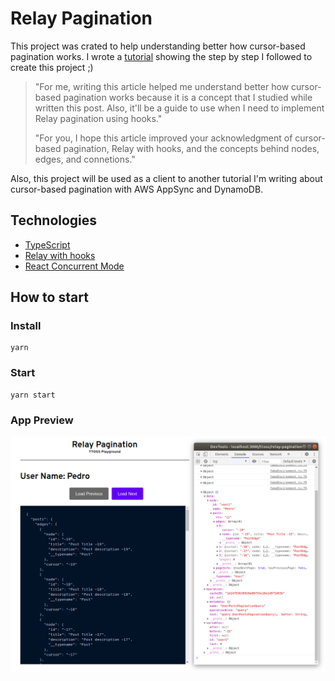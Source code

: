 # Relay Pagination

This project was crated to help understanding better how cursor-based pagination works. I wrote a [tutorial](https://dev.to/ttoss/lett-s-go-build-pagination-with-relay-and-react-an-intermediary-tutorial-f89) showing the step by step I followed to create this project ;)

> "For me, writing this article helped me understand better how cursor-based pagination works because it is a concept that I studied while written this post. Also, it'll be a guide to use when I need to implement Relay pagination using hooks."
>
> "For you, I hope this article improved your acknowledgment of cursor-based pagination, Relay with hooks, and the concepts behind nodes, edges, and connetions."

Also, this project will be used as a client to another tutorial I'm writing about cursor-based pagination with AWS AppSync and DynamoDB.

## Technologies

- [TypeScript](https://www.typescriptlang.org/)
- [Relay with hooks](https://relay.dev/docs/en/experimental/a-guided-tour-of-relay)
- [React Concurrent Mode](https://reactjs.org/docs/concurrent-mode-intro.html)

## How to start

### Install

```
yarn
```

### Start

```
yarn start
```

### App Preview

![img](./images/app.png)
